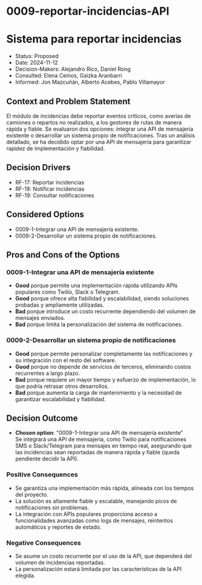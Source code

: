 # 0009-reportar-incidencias-API

# Sistema para reportar incidencias

* Status: Proposed
* Date: 2024-11-12
* Decision-Makers: Alejandro Rico, Daniel Rong
* Consulted: Elena Ceinos, Gaizka Aranbarri
* Informed: Jon Mazcuñán, Alberto Acebes, Pablo Villamayor

## Context and Problem Statement

El módulo de incidencias debe reportar eventos críticos, como averías de camiones o repartos no realizados, a los gestores de rutas de manera rápida y fiable. Se evaluaron dos opciones: integrar una API de mensajería existente o desarrollar un sistema propio de notificaciones. Tras un análisis detallado, se ha decidido optar por una API de mensajería para garantizar rapidez de implementación y fiabilidad.

## Decision Drivers

* RF-17: Reportar incidencias
* RF-18: Notificar incidencias
* RF-19: Consultar notificaciones

## Considered Options

* 0009-1-Integrar una API de mensajería existente.
* 0009-2-Desarrollar un sistema propio de notificaciones.

## Pros and Cons of the Options

### 0009-1-Integrar una API de mensajería existente

* **Good** porque permite una implementación rápida utilizando APIs populares como Twilio, Slack o Telegram.  
* **Good** porque ofrece alta fiabilidad y escalabilidad, siendo soluciones probadas y ampliamente utilizadas.  
* **Bad** porque introduce un costo recurrente dependiendo del volumen de mensajes enviados.  
* **Bad** porque limita la personalización del sistema de notificaciones.  

### 0009-2-Desarrollar un sistema propio de notificaciones

* **Good** porque permite personalizar completamente las notificaciones y su integración con el resto del software.  
* **Good** porque no depende de servicios de terceros, eliminando costos recurrentes a largo plazo.  
* **Bad** porque requiere un mayor tiempo y esfuerzo de implementación, lo que podría retrasar otros desarrollos.  
* **Bad** porque aumenta la carga de mantenimiento y la necesidad de garantizar escalabilidad y fiabilidad.  

## Decision Outcome

* **Chosen option**: "0009-1-Integrar una API de mensajería existente"  
Se integrará una API de mensajería, como Twilio para notificaciones SMS o Slack/Telegram para mensajes en tiempo real, asegurando que las incidencias sean reportadas de manera rápida y fiable (queda pendiente decidir la API).

### Positive Consequences

* Se garantiza una implementación más rápida, alineada con los tiempos del proyecto.  
* La solución es altamente fiable y escalable, manejando picos de notificaciones sin problemas.  
* La integración con APIs populares proporciona acceso a funcionalidades avanzadas como logs de mensajes, reintentos automáticos y reportes de estado.

### Negative Consequences

* Se asume un costo recurrente por el uso de la API, que dependerá del volumen de incidencias reportadas.  
* La personalización estará limitada por las características de la API elegida.  